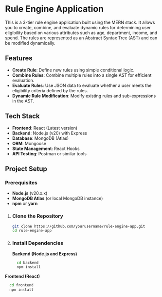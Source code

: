 # Rule Engine Application

This is a 3-tier rule engine application built using the MERN stack. It allows you to create, combine, and evaluate dynamic rules for determining user eligibility based on various attributes such as age, department, income, and spend. The rules are represented as an Abstract Syntax Tree (AST) and can be modified dynamically.

## Features
- **Create Rule**: Define new rules using simple conditional logic.
- **Combine Rules**: Combine multiple rules into a single AST for efficient evaluation.
- **Evaluate Rules**: Use JSON data to evaluate whether a user meets the eligibility criteria defined by the rules.
- **Dynamic Rule Modification**: Modify existing rules and sub-expressions in the AST.

## Tech Stack
- **Frontend**: React (Latest version)
- **Backend**: Node.js (v20) with Express
- **Database**: MongoDB (Atlas)
- **ORM**: Mongoose
- **State Management**: React Hooks
- **API Testing**: Postman or similar tools

## Project Setup

### Prerequisites
- **Node.js** (v20.x.x)
- **MongoDB Atlas** (or local MongoDB instance)
- **npm** or **yarn**

1.  ### Clone the Repository
    ```bash
    git clone https://github.com/yourusername/rule-engine-app.git
    cd rule-engine-app
2.  ### Install Dependencies
     **Backend (Node.js and Express)**
       ```bash
         cd backend
         npm install
  **Frontend (React)**
  ```bash
    cd frontend
    npm install


  

